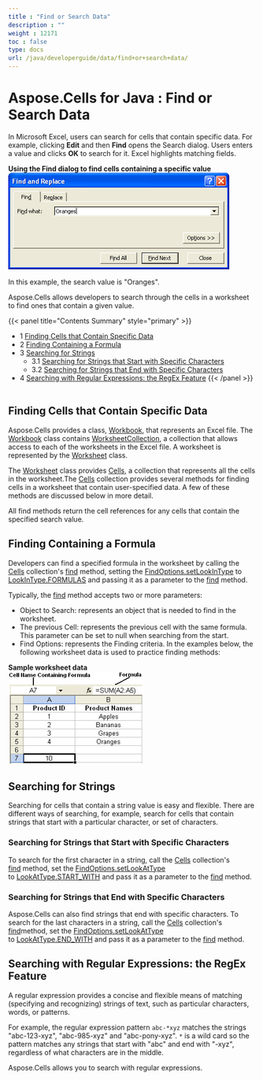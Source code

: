 ```yaml
---
title : "Find or Search Data" 
description : "" 
weight : 12171 
toc : false
type: docs
url: /java/developerguide/data/find+or+search+data/
---
```


# Aspose.Cells for Java : Find or Search Data


In Microsoft Excel, users can search for cells that contain specific data. For example, clicking **Edit** and then **Find** opens the Search dialog. Users enters a value and clicks **OK** to search for it. Excel highlights matching fields.

**Using the Find dialog to find cells containing a specific value**  
![image](5473347.png)

In this example, the search value is "Oranges".

Aspose.Cells allows developers to search through the cells in a worksheet to find ones that contain a given value.

{{< panel title="Contents Summary" style="primary" >}}
*   1 [Finding Cells that Contain Specific Data](#finding-cells-that-contain-specific-data)
*   2 [Finding Containing a Formula](#finding-containing-a-formula)
*   3 [Searching for Strings](#searching-for-strings)
    *   3.1 [Searching for Strings that Start with Specific Characters](#searching-for-strings-that-start-with-specific-characters)
    *   3.2 [Searching for Strings that End with Specific Characters](#searching-for-strings-that-end-with-specific-characters)
*   4 [Searching with Regular Expressions: the RegEx Feature](#searching-with-regular-expressions:-the-regex-feature)
{{< /panel >}}
 

## Finding Cells that Contain Specific Data

Aspose.Cells provides a class, [Workbook](https://apireference.aspose.com/java/cells/com.aspose.cells/Workbook), that represents an Excel file. The [Workbook](https://apireference.aspose.com/java/cells/com.aspose.cells/Workbook) class contains [WorksheetCollection](https://apireference.aspose.com/java/cells/com.aspose.cells/WorksheetCollection), a collection that allows access to each of the worksheets in the Excel file. A worksheet is represented by the [Worksheet](https://apireference.aspose.com/java/cells/com.aspose.cells/Worksheet) class.

The [Worksheet](https://apireference.aspose.com/java/cells/com.aspose.cells/Worksheet) class provides [Cells](https://apireference.aspose.com/java/cells/com.aspose.cells/Cells), a collection that represents all the cells in the worksheet.The [Cells](https://apireference.aspose.com/java/cells/com.aspose.cells/Cells) collection provides several methods for finding cells in a worksheet that contain user-specified data. A few of these methods are discussed below in more detail.

All find methods return the cell references for any cells that contain the specified search value.

## Finding Containing a Formula

Developers can find a specified formula in the worksheet by calling the [Cells](https://apireference.aspose.com/java/cells/com.aspose.cells/Cells) collection's [find](https://apireference.aspose.com/java/cells/com.aspose.cells/cells#find(java.lang.Object,%20com.aspose.cells.Cell)) method, setting the [FindOptions.setLookInType](https://apireference.aspose.com/java/cells/com.aspose.cells/findoptions#LookInType) to [LookInType.FORMULAS](https://apireference.aspose.com/java/cells/com.aspose.cells/lookintype#FORMULAS) and passing it as a parameter to the [find](https://apireference.aspose.com/java/cells/com.aspose.cells/cells#find(java.lang.Object,%20com.aspose.cells.Cell)) method.

Typically, the [find](https://apireference.aspose.com/java/cells/com.aspose.cells/cells#find(java.lang.Object,%20com.aspose.cells.Cell)) method accepts two or more parameters:

*   Object to Search: represents an object that is needed to find in the worksheet.
*   The previous Cell: represents the previous cell with the same formula. This parameter can be set to null when searching from the start.
*   Find Options: represents the Finding criteria. In the examples below, the following worksheet data is used to practice finding methods:

**Sample worksheet data**  
![image](5473346.png)


## Searching for Strings

Searching for cells that contain a string value is easy and flexible. There are different ways of searching, for example, search for cells that contain strings that start with a particular character, or set of characters.

### Searching for Strings that Start with Specific Characters

To search for the first character in a string, call the [Cells](https://apireference.aspose.com/java/cells/com.aspose.cells/Cells) collection's [find](https://apireference.aspose.com/java/cells/com.aspose.cells/cells#find(java.lang.Object,%20com.aspose.cells.Cell)) method, set the [FindOptions.setLookAtType](https://apireference.aspose.com/java/cells/com.aspose.cells/findoptions#LookAtType) to [LookAtType.START\_WITH](https://apireference.aspose.com/java/cells/com.aspose.cells/lookattype#START_WITH) and pass it as a parameter to the [find](https://apireference.aspose.com/java/cells/com.aspose.cells/cells#find(java.lang.Object,%20com.aspose.cells.Cell)) method.

### Searching for Strings that End with Specific Characters

Aspose.Cells can also find strings that end with specific characters. To search for the last characters in a string, call the [Cells](https://apireference.aspose.com/java/cells/com.aspose.cells/Cells) collection's [find](https://apireference.aspose.com/java/cells/com.aspose.cells/cells#find(java.lang.Object,%20com.aspose.cells.Cell))method, set the [FindOptions.setLookAtType](https://apireference.aspose.com/java/cells/com.aspose.cells/findoptions#LookAtType) to [LookAtType.END\_WITH](https://apireference.aspose.com/java/cells/com.aspose.cells/lookattype#END_WITH) and pass it as a parameter to the [find](https://apireference.aspose.com/java/cells/com.aspose.cells/cells#find(java.lang.Object,%20com.aspose.cells.Cell)) method.

## Searching with Regular Expressions: the RegEx Feature

A regular expression provides a concise and flexible means of matching (specifying and recognizing) strings of text, such as particular characters, words, or patterns.

For example, the regular expression pattern `abc-*xyz` matches the strings "abc-123-xyz", "abc-985-xyz" and "abc-pony-xyz". `*` is a wild card so the pattern matches any strings that start with "abc" and end with "-xyz", regardless of what characters are in the middle.

Aspose.Cells allows you to search with regular expressions.

